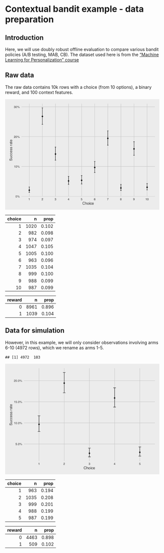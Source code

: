 Contextual bandit example - data preparation
================

Introduction
------------

Here, we will use doubly robust offline evaluation to compare various
bandit policies (A/B testing, MAB, CB). The dataset used here is from
the [“Machine Learning for Personalization”
course](http://www.cs.columbia.edu/~jebara/6998/)

Raw data
--------

The raw data contains 10k rows with a choice (from 10 options), a binary
reward, and 100 context features.

![](prepare-data_files/figure-gfm/plot_raw_data-1.png)<!-- -->

| choice |    n |  prop |
|-------:|-----:|------:|
|      1 | 1020 | 0.102 |
|      2 |  982 | 0.098 |
|      3 |  974 | 0.097 |
|      4 | 1047 | 0.105 |
|      5 | 1005 | 0.100 |
|      6 |  963 | 0.096 |
|      7 | 1035 | 0.104 |
|      8 |  999 | 0.100 |
|      9 |  988 | 0.099 |
|     10 |  987 | 0.099 |

| reward |    n |  prop |
|-------:|-----:|------:|
|      0 | 8961 | 0.896 |
|      1 | 1039 | 0.104 |

Data for simulation
-------------------

However, in this example, we will only consider observations involving
arms 6-10 (4972 rows), which we rename as arms 1-5.

    ## [1] 4972  103

![](prepare-data_files/figure-gfm/plot_data-1.png)<!-- -->

| choice |    n |  prop |
|-------:|-----:|------:|
|      1 |  963 | 0.194 |
|      2 | 1035 | 0.208 |
|      3 |  999 | 0.201 |
|      4 |  988 | 0.199 |
|      5 |  987 | 0.199 |

| reward |    n |  prop |
|-------:|-----:|------:|
|      0 | 4463 | 0.898 |
|      1 |  509 | 0.102 |
